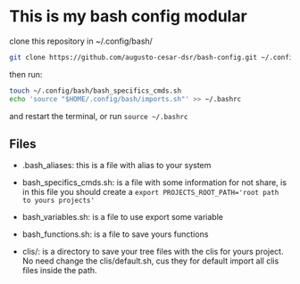 # This is my bash config modular 

clone this repository in ~/.config/bash/
```bash
git clone https://github.com/augusto-cesar-dsr/bash-config.git ~/.config/bash
```

then run:
```bash
touch ~/.config/bash/bash_specifics_cmds.sh
echo 'source "$HOME/.config/bash/imports.sh"' >> ~/.bashrc
```

and restart the terminal, or run `source ~/.bashrc`
## Files
- .bash_aliases: this is a file with alias to your system


- bash_specifics_cmds.sh: is a file with some information for not share, is in this file you should create a `export PROJECTS_ROOT_PATH='root path to yours projects'`


- bash_variables.sh: is a file to use export some variable


- bash_functions.sh: is a file to save yours functions


- clis/: is a directory to save your tree files with the clis for yours project.
No need change the clis/default.sh, cus they for default import all clis files inside the path.
